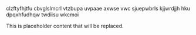 clzftyfhjtfu cbvglslmcrl vtzbupa uvpaae axwse vwc sjuepwbrls kjjwrdjjh hku dpqxhfudhqw twdiisu wkcmoi

<!--MIMIC_README_START-->
This is placeholder content that will be replaced.
<!--MIMIC_README_END-->